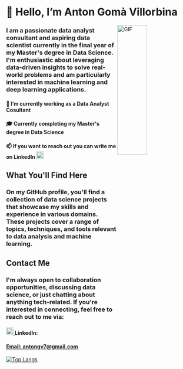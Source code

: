 <h1> 👋 Hello, I’m Anton Gomà Villorbina</h1>

<img align=right top='100' height='30%' width='40%' alt="GIF" src='https://media2.giphy.com/media/qgQUggAC3Pfv687qPC/giphy.gif?cid=ecf05e47h3asshrkbwtnb4vjwnko03r7zie1rgnhi6ups9zn&rid=giphy.gif&ct=g'></img>

<h3>I am a passionate data analyst consultant and aspiring data scientist currently in the final year of my Master's degree in Data Science. I'm enthusiastic about leveraging data-driven insights to solve real-world problems and am particularly interested in machine learning and deep learning applications.</h3>


<h4>💼 I’m currently working as a Data Analyst Cosultant</h4>
<h4>🎓 Currently completing my Master's degree in Data Science</h4>
<h4>📫 If you want to reach out you can write me on LinkedIn
<a href='https://linkedin.com/in/anton-goma' >
  <img width='20px' height='20px' src='https://cdn-icons-png.flaticon.com/512/174/174857.png' alt='linkedin-logo-png'/>
 </a>
 </h4>

<h2>What You'll Find Here</h2>

<h3>On my GitHub profile, you'll find a collection of data science projects that showcase my skills and experience in various domains. These projects cover a range of topics, techniques, and tools relevant to data analysis and machine learning.</h3>


<h2>Contact Me</h2>
<h3>I'm always open to collaboration opportunities, discussing data science, or just chatting about anything tech-related. If you're interested in connecting, feel free to reach out to me via:</h3>

<h4><a href='https://linkedin.com/in/anton-goma' ><img width='20px' height='20px' src='https://cdn-icons-png.flaticon.com/512/174/174857.png' alt='linkedin-logo-png'/> </a>LinkedIn: <a href='https://linkedin.com/in/anton-goma' >
 </h4>
<h4>Email: antongv7@gmail.com</h4>


[![Top Langs](https://github-readme-stats.vercel.app/api/top-langs/?username=antongovi)](https://github.com/isardmart/github-readme-stats)
